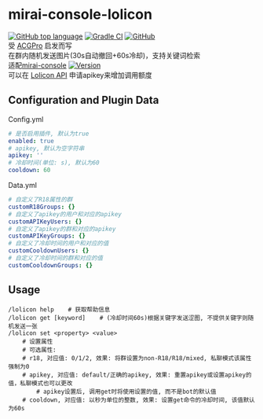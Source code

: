 # mirai-console-lolicon
[![GitHub top language](https://img.shields.io/github/languages/top/Samarium150/mirai-console-lolicon?style=flat)](https://kotlinlang.org/)
[![Gradle CI](https://github.com/Samarium150/mirai-console-lolicon/workflows/Gradle%20CI/badge.svg?branch=master)](https://github.com/Samarium150/mirai-console-lolicon/actions?query=workflow%3A%22Gradle+CI%22)
[![GitHub](https://img.shields.io/github/license/Samarium150/mirai-console-lolicon?style=flat)](https://github.com/Samarium150/mirai-console-lolicon/blob/master/LICENSE)
<br>
受 [ACGPro](https://github.com/ShrBox/ACGPro) 启发而写
<br>
在群内随机发送图片(30s自动撤回+60s冷却)，支持关键词检索
<br>
适配[mirai-console](https://github.com/mamoe/mirai-console) 
[![Version](https://img.shields.io/badge/version-2.0.0-blue)](https://github.com/mamoe/mirai-console/releases/tag/2.0.0)
<br>
可以在 [Lolicon API](https://api.lolicon.app/#/setu) 申请apikey来增加调用额度
## Configuration and Plugin Data
Config.yml
```yaml
# 是否启用插件, 默认为true
enabled: true
# apikey, 默认为空字符串
apikey: ''
# 冷却时间(单位: s), 默认为60
cooldown: 60
```
Data.yml
```yaml
# 自定义了R18属性的群
customR18Groups: {}
# 自定义了apikey的用户和对应的apikey
customAPIKeyUsers: {}
# 自定义了apikey的群和对应的apikey
customAPIKeyGroups: {}
# 自定义了冷却时间的用户和对应的值
customCooldownUsers: {}
# 自定义了冷却时间的群和对应的值
customCooldownGroups: {}
```
## Usage
```text
/lolicon help    # 获取帮助信息
/lolicon get [keyword]    # (冷却时间60s)根据关键字发送涩图, 不提供关键字则随机发送一张
/lolicon set <property> <value>
    # 设置属性
    # 可选属性:
    # r18, 对应值: 0/1/2, 效果: 将群设置为non-R18/R18/mixed, 私聊模式该属性强制为0
    # apikey, 对应值: default/正确的apikey, 效果: 重置apikey或设置apikey的值，私聊模式也可以更改
        # apikey设置后, 调用get时将使用设置的值, 而不是bot的默认值
    # cooldown, 对应值: 以秒为单位的整数, 效果: 设置get命令的冷却时间, 该值默认为60s
```
